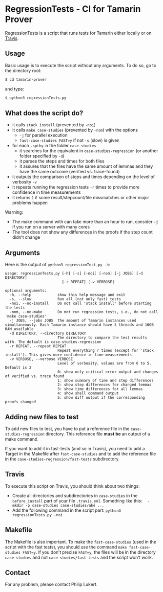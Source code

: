 # RegressionTests - CI for Tamarin Prover

RegressionTests is a script that runs tests for Tamarin either locally or on [Travis](https://travis-ci.com/github/tamarin-prover/tamarin-prover). 



## Usage

Basic usage is to execute the script without any arguments. To do so, go to the directory root:

```bash
$ cd tamarin-prover
```

and type:

```bash
$ python3 regressionTests.py
```



## What does the script do?

- it calls `stack install` (prevented by `-noi`)
- it calls `make case-studies` (prevented by `-nom`) with the options
  - `-j` for parallel execution
  - `fast-case-studies FAST=y` if not `-s` (slow) is given
- for each `.spthy` in the folder `case-studies`
  - it searches for the equivalent in `case-studies-regression` (or another folder specified by `-d`)
  - it parses the steps and times for both files
  - it assures that the files have the same amount of lemmas and they have the same outcome (verified vs. trace-found)
- it outputs the comparison of steps and times depending on the level of verbosity `-v`
- it repeats running the regression tests `-r` times to provide more confidence in time measurements
- it returns `1` if some result/stepcount/file missmatches or other major problems happen

Warning:
- The make command with can take more than an hour to run, consider `-j` if you run on a server with many cores
- The tool does not show any differences in the proofs if the step count didn't change



## Arguments

Here is the output of `python3 regressionTest.py -h`:

```
usage: regressionTests.py [-h] [-s] [-noi] [-nom] [-j JOBS] [-d DIRECTORY]
                          [-r REPEAT] [-v VERBOSE]

optional arguments:
  -h, --help            show this help message and exit
  -s, --slow            Run all (not only fast) tests
  -noi, --no-install    Do not call 'stack install' before starting the tests
  -nom, --no-make       Do not run regression tests, i.e., do not call 'make case-studies'
  -j JOBS, --jobs JOBS  The amount of Tamarin instances used simultaneously. Each Tamarin instance should have 3 threads and 16GB RAM available
  -d DIRECTORY, --directory DIRECTORY
                        The directory to compare the test results with. The default is case-studies-regression
  -r REPEAT, --repeat REPEAT
                        Repeat everything r times (except for 'stack install'). This gives more confidence in time measurements
  -v VERBOSE, --verbose VERBOSE
                        Level of verbosity, values are from 0 to 5. Default is 2
                        0: show only critical error output and changes of verified vs. trace found
                        1: show summary of time and step differences
                        2: show step differences for changed lemmas
                        3: show time differences for all lemmas
                        4: show shell command output
                        5: show diff output if the corresponding proofs changed
```



## Adding new files to test

To add new files to test, you have to put a reference file in the `case-studies-regression` directory. This reference file **must** **be** an output of a make command.

If you want to add it in fast-tests (and so in Travis), you need to add a Target in the Makefile after `fast-case-studies` and to add the reference file in the `case-studies-regression/fast-tests` subdirectory.



## Travis

To execute this script on Travis, you should think about two things:

- Create all directories and subdirectories in `case-studies` in the `before_install` part of your file `.travis.yml`. Something like this: `  - mkdir -p case-studies case-studies/ake ...`
- Add the following command in the script part: `python3 regressionTests.py -noi`



## Makefile

The Makefile is also important. To make the `fast-case-studies` (used in the script with the fast tests), you should use the command `make fast-case-studies FAST=y`. If you don't precise `FAST=y`, the files will be in the directory `case-studies` and not `case-studies/fast-tests` and the script won't work.





## Contact

For any problem, please contact Philip Lukert.
